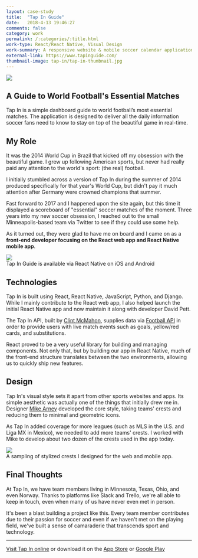 ```yaml
---
layout: case-study
title:  "Tap In Guide"
date:   2018-4-13 19:46:27
comments: false
category: work
permalink: /:categories/:title.html
work-type: React/React Native, Visual Design
work-summary: A responsive website & mobile soccer calendar application with context. Everything soccer fans need to know about the matches of the moment.
external-link: https://www.tapinguide.com/
thumbnail-image: tap-in/tap-in-thumbnail.jpg
---
```


<div class="grid grid--featured-image">
  <div class="grid__item grid__item--full">
      <img  src="{{ site.url }}/assets/work/tap-in/featured-image-tap-in@2x.jpg">
  </div>
</div>

## A Guide to World Football's Essential Matches
Tap In is a simple dashboard guide to world football’s most essential matches. The application is designed to deliver all the daily information soccer fans need to know to stay on top of the beautiful game in real-time.

## My Role
It was the 2014 World Cup in Brazil that kicked off my obsession with the beautiful game. I grew up following American sports, but never had really paid any attention to the world's sport: (the real) football.

I initially stumbled across a version of Tap In during the summer of 2014 produced specifically for that year's World Cup, but didn't pay it much attention after Germany were crowned champions that summer.

Fast forward to 2017 and I happened upon the site again, but this time it displayed a scoreboard of "essential" soccer matches of the moment. Three years into my new soccer obsession, I reached out to the small Minneapolis-based team via Twitter to see if they could use some help.

As it turned out, they were glad to have me on board and I came on as a <strong>front-end developer focusing on the React web app and React Native mobile app</strong>.

<div class="grid grid--featured-image">
  <div class="grid__item grid__item--full">
      <img  src="{{ site.url }}/assets/work/tap-in/tap-in-mobile-screens@2x.jpg">
  </div>
  <span class="img-caption">
    Tap In Guide is available via React Native on iOS and Android
  </span>
</div>

## Technologies
Tap In is built using React, React Native, JavaScript, Python, and Django. While I mainly contribute to the React web app, I also helped launch the initial React Native app and now maintain it along with developer David Pett.

The Tap In API, built by <a href="https://twitter.com/minnepixel" target="_blank" class="link--text-in-p">Clint McMahon</a>, supplies data via <a href="https://football-api.com/" target="_blank" class="link--text-in-p">Football API</a> in order to provide users with live match events such as goals, yellow/red cards, and substitutions.

React proved to be a very useful library for building and managing components. Not only that, but by building our app in React Native, much of the front-end structure translates between the two environments, allowing us to quickly ship new features.

## Design
Tap In's visual style sets it apart from other sports websites and apps. Its simple aesthetic was actually one of the things that initially drew me in. Designer <a href="https://twitter.com/mike_arney" target="_blank" class="link--text-in-p">Mike Arney</a> developed the core style, taking teams' crests and reducing them to minimal and geometric icons.

As Tap In added coverage for more leagues (such as MLS in the U.S. and Liga MX in Mexico), we needed to add more teams' crests. I worked with Mike to develop about two dozen of the crests used in the app today.

<div class="grid grid--featured-image">
  <div class="grid__item grid__item--full">
      <img  src="{{ site.url }}/assets/work/tap-in/tap-in-crests@2x.png">
  </div>
  <span class="img-caption">
    A sampling of stylized crests I designed for the web and mobile app.
  </span>
</div>

<h2 class="text-center">
  Final Thoughts
</h2>
At Tap In, we have team members living in Minnesota, Texas, Ohio, and even Norway. Thanks to platforms like Slack and Trello, we're all able to keep in touch, even when many of us have never even met in person.

It's been a blast building a project like this. Every team member contributes due to their passion for soccer and even if we haven't met on the playing field, we've built a sense of camaraderie that transcends sport and technology.

<hr/>

<div class="text--centered">
  <p>
    <a href="https://www.tapinguide.com/" target="_blank" class="link--text-in-p">Visit Tap In online</a> or download it on the <a href="https://itunes.apple.com/us/app/tap-in-guide/id1265129819" target="_blank" class="link--text-in-p">App Store</a> or <a href="https://play.google.com/store/apps/details?id=com.tapinguide.matchday" target="_blank" class="link--text-in-p">Google Play</a>
  </p>
</div>
